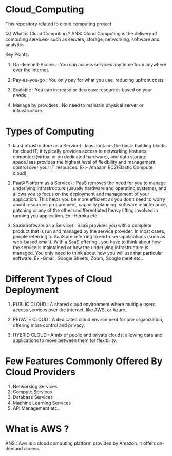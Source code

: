 # Cloud_Computing
This repository related to cloud computing project 


Q.1 What is Cloud Computing ?
ANS: Cloud Computing is the delivery of computing services-  such as servers, storage, networking, software and analytics.

Key Points:
1) On-demand-Access : You can access services anytinme form anywhere over the internet.

2) Pay-as-you-go : You only pay for what you use, reducing upfront costs.

3) Scalable : You can increase or decrease resources based on your needs.

4) Manage by providers : No need to maintain physical server or infrastructure. 

# Types of Computing 
1) Iaas(Infrastructure as a Service) : Iaas contains the basic building blocks for cloud IT. it typically provides access to networking features, computers(virtual or on dedicated hardware), and data storage space.Iaas provides the highest level of flexibility and management control over your IT resources.
Ex:- Amazon EC2(Elastic Compute cloud)

2) PaaS(Platform as a Service) : PaaS removes the need for you to manage underlying infrastructure (usually hardware and operating systems), and allows you to focus on the deployment and management of your application. This helps you be more efficient as you don't need to worry about resources procurement, capacity planning, software maintenance, patching or any of the other undifferentiated heavy lifting involved in running you application. 
Ex:-Heroku etc..

3) SaaS(Software as a Service) : SaaS provides you with a complete  product that is run and managed by the service provider. In most cases, people referring to SaaS are referring  to end-user-applications (such as web-based email). With a SaaS offering , you have to think about how the service is maintained or how the underlying infrastructure is managed. You only need to think about how you will use that particular software.
Ex:-Gmail, Google Sheets, Zoom, Google meet etc..

# Different Types of Cloud Deployment

1) PUBLIC CLOUD :   A shared cloud environment where multiple users access services over the internet, like AWS, or Azure.

2) PRIVATE CLOUD : A dedicated cloud environment for one organization, offering more control and privacy.

3) HYBRID CLOUD : A mix of public and private clouds, allowing data and applications to move between them for flexibility.


# Few Features Commonly Offered By Cloud Providers

1) Networking Services
2) Compute Services
3) Database Services
4) Machine Learning Services
5) API Management 
etc..

# What is AWS ?
ANS : Aws is a cloud computing platform provided by Amazon. It offers on-demand access 
